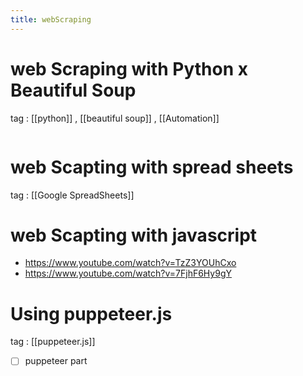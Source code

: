 ```yaml
---
title: webScraping
---
```


# web Scraping with Python x Beautiful Soup
tag : [[python]] , [[beautiful soup]] , [[Automation]]
```python
```


# web Scapting with spread sheets
tag :  [[Google SpreadSheets]]


# web Scapting with javascript
- https://www.youtube.com/watch?v=TzZ3YOUhCxo
- https://www.youtube.com/watch?v=7FjhF6Hy9gY


# Using puppeteer.js
tag : [[puppeteer.js]]
- [ ] puppeteer part
